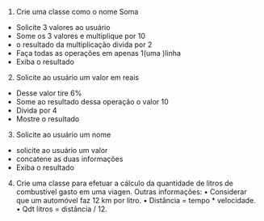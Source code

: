1) Crie uma classe como o nome Soma 

- Solicite 3 valores ao usuário
- Some os 3 valores e multiplique por 10
- o resultado da multiplicação divida por 2
- Faça todas as operações em apenas 1(uma )linha
- Exiba o resultado

2)  Solicite ao usuário um valor em reais 

-  Desse valor tire 6% 
-  Some ao resultado dessa operação o valor 10
- Divida por 4
- Mostre o resultado

3) Solicite ao usuário um nome 
    
- solicite ao usuário um valor
- concatene as duas informações 
- Exiba o resultado

4) Crie uma classe para efetuar a cálculo da quantidade de litros de combustível gasto em uma viagen.
Outras informações:
•	Considerar que um automóvel faz 12 km por litro.
•	Distância = tempo * velocidade.
•	Qdt litros = distância / 12.
